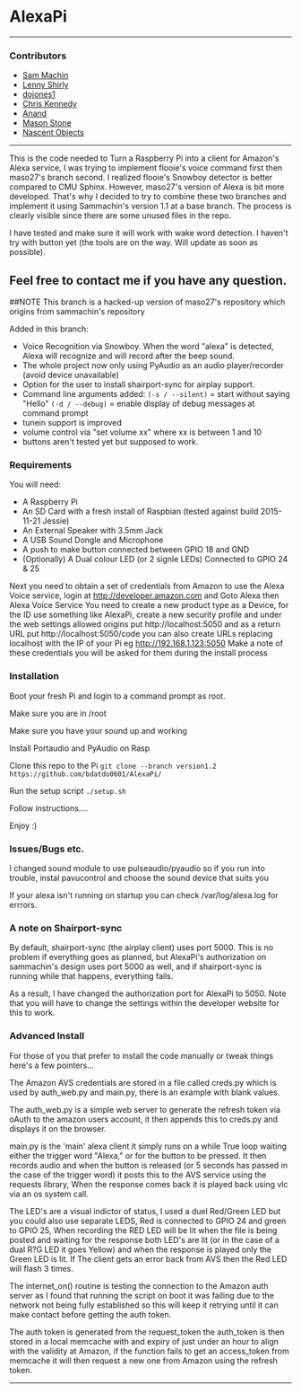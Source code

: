 # AlexaPi

---

### Contributors

* [Sam Machin](http://sammachin.com)
* [Lenny Shirly](http://github.com/lennysh)
* [dojones1](https://github.com/dojones1)
* [Chris Kennedy](http://ck37.com)
* [Anand](http://padfoot.in)
* [Mason Stone](https://github.com/maso27)
* [Nascent Objects](https://github.com/nascentobjects)

---

This is the code needed to Turn a Raspberry Pi into a client for Amazon's Alexa service, I was trying to implement flooie's voice command first then maso27's branch second. I realized flooie's Snowboy detector is better compared to CMU Sphinx. However, maso27's version of Alexa is bit more developed. That's why I decided to try to combine these two branches and implement it using Sammachin's version 1.1 at a base branch. The process is clearly visible since there are some unused files in the repo. 

I have tested and make sure it will work with wake word detection. I haven't try with button yet (the tools are on the way. Will update as soon as possible).

Feel free to contact me if you have any question.
---
##NOTE This branch is a hacked-up version of maso27's repository which origins from sammachin's repository

Added in this branch:
* Voice Recognition via Snowboy.  When the word "alexa" is detected, Alexa will recognize and will record after the beep sound.
* The whole project now only using PyAudio as an audio player/recorder (avoid device unavailable)
* Option for the user to install shairport-sync for airplay support.
* Command line arguments added:
 `(-s / --silent)` = start without saying "Hello"
 `(-d / --debug)` = enable display of debug messages at command prompt
* tunein support is improved
* volume control via "set volume xx" where xx is between 1 and 10
* buttons aren't tested yet but supposed to work.

### Requirements

You will need:
* A Raspberry Pi
* An SD Card with a fresh install of Raspbian (tested against build 2015-11-21 Jessie)
* An External Speaker with 3.5mm Jack
* A USB Sound Dongle and Microphone
* A push to make button connected between GPIO 18 and GND
* (Optionally) A Dual colour LED (or 2 signle LEDs) Connected to GPIO 24 & 25


Next you need to obtain a set of credentials from Amazon to use the Alexa Voice service, login at http://developer.amazon.com and Goto Alexa then Alexa Voice Service
You need to create a new product type as a Device, for the ID use something like AlexaPi, create a new security profile and under the web settings allowed origins put http://localhost:5050 and as a return URL put http://localhost:5050/code you can also create URLs replacing localhost with the IP of your Pi  eg http://192.168.1.123:5050
Make a note of these credentials you will be asked for them during the install process

### Installation

Boot your fresh Pi and login to a command prompt as root.

Make sure you are in /root

Make sure you have your sound up and working

Install Portaudio and PyAudio on Rasp

Clone this repo to the Pi
`git clone --branch version1.2 https://github.com/bdatdo0601/AlexaPi/`

Run the setup script
`./setup.sh`

Follow instructions....

Enjoy :)


### Issues/Bugs etc.
I changed sound module to use pulseaudio/pyaudio so if you run into trouble, instal pavucontrol and choose the sound device that suits you

If your alexa isn't running on startup you can check /var/log/alexa.log for errrors.


### A note on Shairport-sync

By default, shairport-sync (the airplay client) uses port 5000.  This is no problem if everything goes as planned, but AlexaPi's authorization on sammachin's design uses port 5000 as well, and if shairport-sync is running while that happens, everything fails.

As a result, I have changed the authorization port for AlexaPi to 5050.  Note that you will have to change the settings within the developer website for this to work.

### Advanced Install

For those of you that prefer to install the code manually or tweak things here's a few pointers...

The Amazon AVS credentials are stored in a file called creds.py which is used by auth_web.py and main.py, there is an example with blank values.

The auth_web.py is a simple web server to generate the refresh token via oAuth to the amazon users account, it then appends this to creds.py and displays it on the browser.

main.py is the 'main' alexa client it simply runs on a while True loop waiting either the trigger word "Alexa," or for the button to be pressed. It then records audio and when the button is released (or 5 seconds has passed in the case of the trigger word) it posts this to the AVS service using the requests library, When the response comes back it is played back using vlc via an os system call.

The LED's are a visual indictor of status, I used a duel Red/Green LED but you could also use separate LEDS, Red is connected to GPIO 24 and green to GPIO 25, When recording the RED LED will be lit when the file is being posted and waiting for the response both LED's are lit (or in the case of a dual R?G LED it goes Yellow) and when the response is played only the Green LED is lit. If The client gets an error back from AVS then the Red LED will flash 3 times.

The internet_on() routine is testing the connection to the Amazon auth server as I found that running the script on boot it was failing due to the network not being fully established so this will keep it retrying until it can make contact before getting the auth token.

The auth token is generated from the request_token the auth_token is then stored in a local memcache with and expiry of just under an hour to align with the validity at Amazon, if the function fails to get an access_token from memcache it will then request a new one from Amazon using the refresh token.








---
